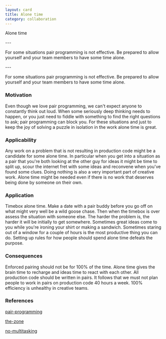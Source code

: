 ```yaml
---
layout: card
title: Alone time
category: collaboration
---
```

<p>Alone time</p>
---
<p>For some situations pair programming is not effective. Be prepared to allow yourself and your team members to have some time alone.</p>
---

For some situations pair programming is not effective. Be prepared to allow yourself and your team members to have some time alone.

### Motivation

Even though we love pair programming, we can't expect anyone to constantly think out loud. When some seriously deep thinking needs to happen, or you just need to fiddle with something to find the right questions to ask; pair programming can block you. For these situations and just to keep the joy of solving a puzzle in isolation in the work alone time is great.

### Applicability

Any work on a problem that is not resulting in production code might be a candidate for some alone time. In particular when you get into a situation as a pair that you're both looking at the other guy for ideas it might be time to split up, scour the internet fret with some ideas and reconvene when you've found some clues. Doing nothing is also a very important part of creative work. Alone time might be needed even if there is no work that deserves being done by someone on their own.

### Application

Timebox alone time. Make a date with a pair buddy before you go off on what might very well be a wild goose chase. Then when the timebox is over assess the situation with someone else. The harder the problem is, the harder it will be initially to get somewhere. Sometimes great ideas come to you while you're ironing your shirt or making a sandwich. Sometimes staring out of a window for a couple of hours is the most productive thing you can do. Setting up rules for how people should spend alone time defeats the purpose.

### Consequences

Enforced pairing should not be for 100% of the time. Alone time gives the brain time to recharge and ideas time to react with each other. All production code should be written in pairs. It follows that we must not plan people to work in pairs on production code 40 hours a week. 100% efficiency is unhealthy in creative teams.

### References

 [pair-programming](pair-programming)

 [the-zone](the-zone)

 [no-multitasking](no-multitasking)


